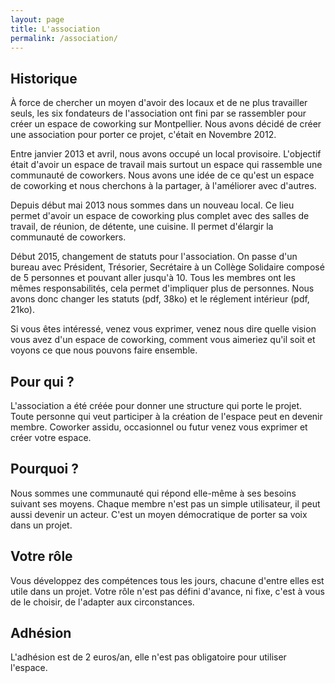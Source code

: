 ```yaml
---
layout: page
title: L'association
permalink: /association/
---
```


## Historique

À force de chercher un moyen d'avoir des locaux et de ne plus travailler seuls, les six fondateurs de l'association ont fini par se rassembler pour créer un espace de coworking sur Montpellier. Nous avons décidé de créer une association pour porter ce projet, c'était en Novembre 2012.

Entre janvier 2013 et avril, nous avons occupé un local provisoire. L'objectif était d'avoir un espace de travail mais surtout un espace qui rassemble une communauté de coworkers. Nous avons une idée de ce qu'est un espace de coworking et nous cherchons à la partager, à l'améliorer avec d'autres.

Depuis début mai 2013 nous sommes dans un nouveau local. Ce lieu permet d'avoir un espace de coworking plus complet avec des salles de travail, de réunion, de détente, une cuisine. Il permet d'élargir la communauté de coworkers.

Début 2015, changement de statuts pour l'association. On passe d'un bureau avec Président, Trésorier, Secrétaire à un Collège Solidaire composé de 5 personnes et pouvant aller jusqu'à 10. Tous les membres ont les mêmes responsabilités, cela permet d'impliquer plus de personnes. Nous avons donc changer les statuts (pdf, 38ko) et le réglement intérieur (pdf, 21ko).

Si vous êtes intéressé, venez vous exprimer, venez nous dire quelle vision vous avez d'un espace de coworking, comment vous aimeriez qu'il soit et voyons ce que nous pouvons faire ensemble.

## Pour qui ?

L'association a été créée pour donner une structure qui porte le projet. Toute personne qui veut participer à la création de l'espace peut en devenir membre. Coworker assidu, occasionnel ou futur venez vous exprimer et créer votre espace.

## Pourquoi ?

Nous sommes une communauté qui répond elle-même à ses besoins suivant ses moyens. Chaque membre n'est pas un simple utilisateur, il peut aussi devenir un acteur. C'est un moyen démocratique de porter sa voix dans un projet.

## Votre rôle

Vous développez des compétences tous les jours, chacune d'entre elles est utile dans un projet. Votre rôle n'est pas défini d'avance, ni fixe, c'est à vous de le choisir, de l'adapter aux circonstances.

## Adhésion

L'adhésion est de 2 euros/an, elle n'est pas obligatoire pour utiliser l'espace.